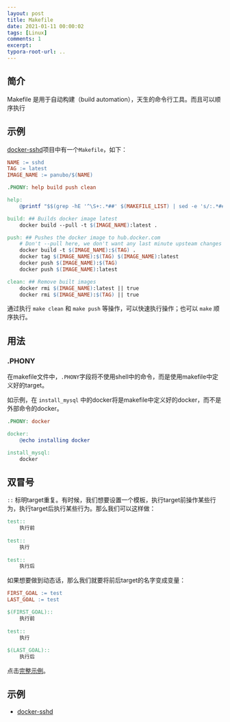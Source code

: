 ```yaml
---
layout: post
title: Makefile 
date: 2021-01-11 00:00:02
tags: [Linux]
comments: 1
excerpt:
typora-root-url: ..
---
```


## 简介

Makefile 是用于自动构建（build automation），天生的命令行工具。而且可以顺序执行



## 示例

[docker-sshd](https://github.com/panubo/docker-sshd)项目中有一个`Makefile`，如下：

```makefile
NAME := sshd
TAG := latest
IMAGE_NAME := panubo/$(NAME)

.PHONY: help build push clean

help:
	@printf "$$(grep -hE '^\S+:.*##' $(MAKEFILE_LIST) | sed -e 's/:.*##\s*/:/' -e 's/^\(.\+\):\(.*\)/\\x1b[36m\1\\x1b[m:\2/' | column -c2 -t -s :)\n"

build: ## Builds docker image latest
	docker build --pull -t $(IMAGE_NAME):latest .

push: ## Pushes the docker image to hub.docker.com
	# Don't --pull here, we don't want any last minute upsteam changes
	docker build -t $(IMAGE_NAME):$(TAG) .
	docker tag $(IMAGE_NAME):$(TAG) $(IMAGE_NAME):latest
	docker push $(IMAGE_NAME):$(TAG)
	docker push $(IMAGE_NAME):latest

clean: ## Remove built images
	docker rmi $(IMAGE_NAME):latest || true
	docker rmi $(IMAGE_NAME):$(TAG) || true
```

通过执行 `make clean` 和  `make push` 等操作，可以快速执行操作；也可以 `make` 顺序执行。

## 用法

### .PHONY

在makefile文件中，`.PHONY`字段将不使用shell中的命令，而是使用makefile中定义好的target。

如示例，在 `install_mysql` 中的docker将是makefile中定义好的docker，而不是外部命令的docker。

```makefile
.PHONY: docker

docker:
	@echo installing docker

install_mysql:
	docker
```

## 双冒号

`::` 标明target重复。有时候，我们想要设置一个模板，执行target前操作某些行为，执行target后执行某些行为。那么我们可以这样做：

```makefile
test::
	执行前
	
test::
	执行
	
test::
	执行后
```

如果想要做到动态话，那么我们就要将前后target的名字变成变量：

```makefile
FIRST_GOAL := test
LAST_GOAL := test

$(FIRST_GOAL)::
	执行前
	
test::
	执行
	
$(LAST_GOAL)::
	执行后
```

点击[完整示例](https://github.com/caliburn1994/SpringBootNote/blob/main/script/Makefile)。

## 示例

- [docker-sshd](https://github.com/panubo/docker-sshd/blob/master/Makefile)